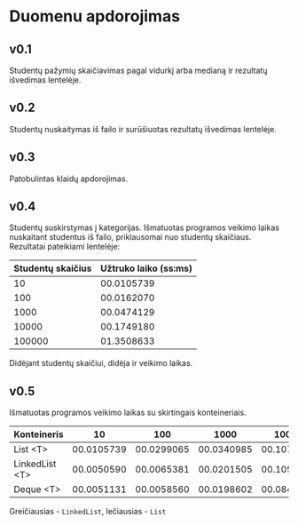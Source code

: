 # Duomenu apdorojimas

## v0.1
Studentų pažymių skaičiavimas pagal vidurkį arba medianą ir rezultatų išvedimas lentelėje.

## v0.2
Studentų nuskaitymas iš failo ir surūšiuotas rezultatų išvedimas lentelėje.

## v0.3
Patobulintas klaidų apdorojimas.

## v0.4
Studentų suskirstymas į kategorijas. Išmatuotas programos veikimo laikas nuskaitant studentus iš failo, priklausomai nuo studentų skaičiaus. Rezultatai pateikiami lentelėje: 

| Studentų skaičius | Užtruko laiko (ss:ms) |
|---------------|----------------------|
| 10            | 00.0105739           |
| 100           | 00.0162070           |
| 1000          | 00.0474129           |
| 10000         | 00.1749180           |
| 100000        | 01.3508633           |

Didėjant studentų skaičiui, didėja ir veikimo laikas.

## v0.5
Išmatuotas programos veikimo laikas su skirtingais konteineriais. 

| Konteineris   | 10         | 100        | 1000       | 10000      | 100000     |
|---------------|------------|------------|------------|------------|------------|
| List &lt;T&gt;       | 00.0105739 | 00.0299065 | 00.0340985 | 00.1076318 | 00.7782735 |
| LinkedList &lt;T&gt; | 00.0050590 | 00.0065381 | 00.0201505 | 00.1057368 | 00.7343116 |
| Deque &lt;T&gt;      | 00.0051131 | 00.0058560 | 00.0198602 | 00.0842828 | 00.7656510 |

Greičiausias - `LinkedList`, lečiausias - `List`